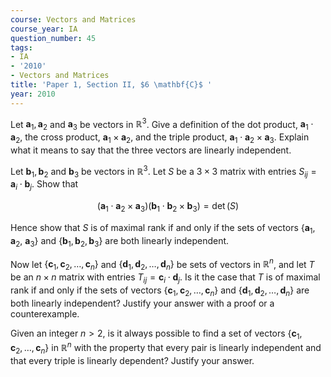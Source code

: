 ```yaml
---
course: Vectors and Matrices
course_year: IA
question_number: 45
tags:
- IA
- '2010'
- Vectors and Matrices
title: 'Paper 1, Section II, $6 \mathbf{C}$ '
year: 2010
---
```




Let $\mathbf{a}_{1}, \mathbf{a}_{2}$ and $\mathbf{a}_{3}$ be vectors in $\mathbb{R}^{3}$. Give a definition of the dot product, $\mathbf{a}_{1} \cdot \mathbf{a}_{2}$, the cross product, $\mathbf{a}_{1} \times \mathbf{a}_{2}$, and the triple product, $\mathbf{a}_{1} \cdot \mathbf{a}_{2} \times \mathbf{a}_{3}$. Explain what it means to say that the three vectors are linearly independent.

Let $\mathbf{b}_{1}, \mathbf{b}_{2}$ and $\mathbf{b}_{3}$ be vectors in $\mathbb{R}^{3}$. Let $S$ be a $3 \times 3$ matrix with entries $S_{i j}=\mathbf{a}_{i} \cdot \mathbf{b}_{j}$. Show that

$$\left(\mathbf{a}_{1} \cdot \mathbf{a}_{2} \times \mathbf{a}_{3}\right)\left(\mathbf{b}_{1} \cdot \mathbf{b}_{2} \times \mathbf{b}_{3}\right)=\operatorname{det}(S)$$

Hence show that $S$ is of maximal rank if and only if the sets of vectors $\left\{\mathbf{a}_{1}, \mathbf{a}_{2}\right.$, $\left.\mathbf{a}_{3}\right\}$ and $\left\{\mathbf{b}_{1}, \mathbf{b}_{2}, \mathbf{b}_{3}\right\}$ are both linearly independent.

Now let $\left\{\mathbf{c}_{1}, \mathbf{c}_{2}, \ldots, \mathbf{c}_{n}\right\}$ and $\left\{\mathbf{d}_{1}, \mathbf{d}_{2}, \ldots, \mathbf{d}_{n}\right\}$ be sets of vectors in $\mathbb{R}^{n}$, and let $T$ be an $n \times n$ matrix with entries $T_{i j}=\mathbf{c}_{i} \cdot \mathbf{d}_{j}$. Is it the case that $T$ is of maximal rank if and only if the sets of vectors $\left\{\mathbf{c}_{1}, \mathbf{c}_{2}, \ldots, \mathbf{c}_{n}\right\}$ and $\left\{\mathbf{d}_{1}, \mathbf{d}_{2}, \ldots, \mathbf{d}_{n}\right\}$ are both linearly independent? Justify your answer with a proof or a counterexample.

Given an integer $n>2$, is it always possible to find a set of vectors $\left\{\mathbf{c}_{1}, \mathbf{c}_{2}, \ldots, \mathbf{c}_{n}\right\}$ in $\mathbb{R}^{n}$ with the property that every pair is linearly independent and that every triple is linearly dependent? Justify your answer.